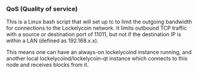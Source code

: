 ### QoS (Quality of service) ###

This is a Linux bash script that will set up tc to limit the outgoing bandwidth for connections to the Lockelycoin network. It limits outbound TCP traffic with a source or destination port of 11011, but not if the destination IP is within a LAN (defined as 192.168.x.x).

This means one can have an always-on lockelycoind instance running, and another local lockelycoind/lockelycoin-qt instance which connects to this node and receives blocks from it.
